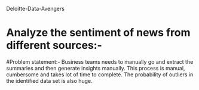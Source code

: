 Deloitte-Data-Avengers

# Analyze the sentiment of news from different sources:-

#Problem statement:-
Business teams needs to manually go and extract the summaries and then generate insights manually.
This process is manual, cumbersome and takes lot of time to complete. The probability of outliers in the identified data set is also huge.
